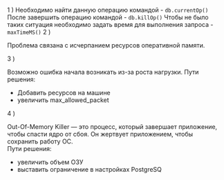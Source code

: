 1  ) 
Необходимо найти данную операцию командой - ```db.currentOp()```  
После завершить операцию командой - ```db.killOp()```
Чтобы не было таких ситуация необходимо задать время для выполнения запроса - ```maxTimeMS()```
2  )

Проблема связана с исчерпанием ресурсов оперативной памяти.

3  )

Возможно ошибка начала возникать из-за роста нагрузки. 
Пути решения:
   - Добавить ресурсов на машине
   - увеличить max_allowed_packet  

4  )

Out-Of-Memory Killer — это процесс, который завершает приложение, чтобы спасти ядро от сбоя. Он жертвует приложением, 
чтобы сохранить работу ОС.  
Пути решения:  
   - увеличить объем ОЗУ
   - выставить ограничение в настройках PostgreSQ